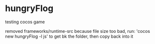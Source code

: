 # hungryFlog
testing cocos game

removed frameworks/runtime-src because file size too bad, run:
'cocos new hungryFlog -l js' to get bk the folder, then copy back into it
